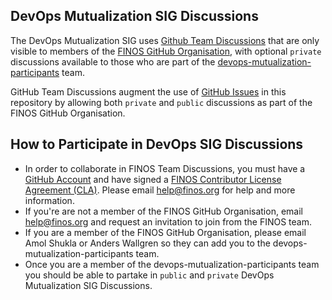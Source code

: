 ## DevOps Mutualization SIG Discussions

The DevOps Mutualization SIG uses [Github Team Discussions](https://odp.finos.org/docs/project-collaboration#github-team-discussions) 
that are only visible to members of the [FINOS GitHub Organisation](https://github.com/orgs/finos/people), with optional `private` discussions available to those who are part of the [devops-mutualization-participants](https://github.com/orgs/finos/teams/devops-mutualization-participants/) team.

GitHub Team Discussions augment the use of [GitHub Issues](https://odp.finos.org/docs/project-collaboration#issues) in this repository by allowing both `private` and `public` discussions as part of the FINOS GitHub Organisation. 

## How to Participate in DevOps SIG Discussions
- In order to collaborate in FINOS Team Discussions, you must have a [GitHub Account](https://odp.finos.org/docs/project-collaboration#github-account-setup) and have signed a [FINOS Contributor License Agreement (CLA)](https://finosfoundation.atlassian.net/wiki/spaces/FINOS/pages/75530375/Contribution+Compliance+Requirements#ContributionComplianceRequirements-ContributorLicenseAgreement). Please email help@finos.org for help and more information.
- If you're are not a member of the FINOS GitHub Organisation, email help@finos.org and request an invitation to join from the FINOS team.
- If you are a member of the FINOS GitHub Organisation, please email Amol Shukla or Anders Wallgren so they can add you to the devops-mutualization-participants team.
- Once you are a member of the devops-mutualization-participants team you should be able to partake in `public` and `private` DevOps Mutualization SIG Discussions.
